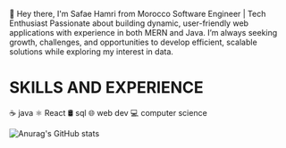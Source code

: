 
👋 Hey there, I'm Safae Hamri from Morocco 
Software Engineer | Tech Enthusiast
Passionate about building dynamic, user-friendly web applications with experience in both MERN and Java. I’m always seeking growth, challenges, and opportunities to develop efficient, scalable solutions while exploring my interest in data.
<dr><h1> SKILLS  AND  EXPERIENCE   </h1>
☕ java 
⚛️ React 
🛢 sql 
🌐 web dev 
💻 computer science 


<dr>
<dr>

![Anurag's GitHub stats](https://github-readme-stats.vercel.app/api?username=safaehamri&hide=contribs,prs)

